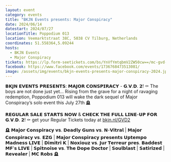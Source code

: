 ```yaml
---
layout: event
category: events
title: "BKJN Events presents: Major Conspiracy"
date: 2024/06/14
datestart: 2024/07/27
locationTitle: Poppodium 013
location: Veemarktstraat 38C, 5038 CV Tilburg, Netherlands
coordinates: 51.558364,5.09244
hosts:
  - BKJN Events
  - Major Conspiracy
tickets: https://lp.form-seetickets.com/bs/YnVfYmtqbmV2ZW50cw==/mc-gvd-2024
facebook: https://www.facebook.com/events/1736768473513081/
image: /assets/img/events/bkjn-events-presents-major-conspiracy-2024.jpg
---
```


𝗕𝗞𝗝𝗡 𝗘𝗩𝗘𝗡𝗧𝗦 𝗣𝗥𝗘𝗦𝗘𝗡𝗧𝗦: 𝗠𝗔𝗝𝗢𝗥 𝗖𝗢𝗡𝗦𝗣𝗜𝗥𝗔𝗖𝗬 - 𝗚.𝗩.𝗗. 𝟮! ⚰️ The boys are not done just yet… Rising from the grave for a night of ravaging redemption, Poppodium 013 will wake the dark sequel of Major Conspiracy’s solo event this July 27th 🪦

𝗥𝗘𝗚𝗨𝗟𝗔𝗥 𝗦𝗔𝗟𝗘 𝗦𝗧𝗔𝗥𝗧𝗦 𝗡𝗢𝗪 & 𝗖𝗛𝗘𝗖𝗞 𝗧𝗛𝗘 𝗙𝗨𝗟𝗟 𝗟𝗜𝗡𝗘-𝗨𝗣 𝗙𝗢𝗥 𝗚.𝗩.𝗗. 𝟮! ⚰️ get your Regular Tickets today at [bkjn.nl/GVD2](https://l.facebook.com/l.php?u=http%3A%2F%2Fbkjn.nl%2FGVD2&h=AT08fTnDMyPgxDPXhyAUiFdIMVKIn9kmQwRr-wgKWw85yoLBq0bcdtxGDLh8I1bB_SKXw1iZQuVDWH5JPR503r_3XM2gjjmWXoVdUAxoQqKLEtg7ioyztPKFqR-3opgc72pLinXmF6otDmE&__tn__=q&c[0]=AT0uQ-4faQ__XbO1amvJb1_pTStxUvfi75QIIDFUXg2lD7O4p4v7RhPgVDRyk-UWEm1l0kPpDEmJzbfP9LzkFZrqNDGHFDak0tXwNUwvKq7-GqarQmS_jJAWaVHsDqejDwWAJNtcPn02haIvJ9z_Gx9KVYgALQnsZN8RZpIrLXDTww36Wnug)

🪦 𝗠𝗮𝗷𝗼𝗿 𝗖𝗼𝗻𝘀𝗽𝗶𝗿𝗮𝗰𝘆 𝘃𝘀. 𝗗𝗲𝗮𝗱𝗹𝘆 𝗚𝘂𝗻𝘀 𝘃𝘀. 𝗡-𝗩𝗶𝘁𝗿𝗮𝗹 | 𝗠𝗮𝗷𝗼𝗿 𝗖𝗼𝗻𝘀𝗽𝗶𝗿𝗮𝗰𝘆 𝘃𝘀. 𝗘𝗭𝗚 | 𝗠𝗮𝗷𝗼𝗿 𝗖𝗼𝗻𝘀𝗽𝗶𝗿𝗮𝗰𝘆 𝗽𝗿𝗲𝘀𝗲𝗻𝘁𝘀 𝗨𝗽𝘁𝗲𝗺𝗽𝗼 𝗠𝗮𝗱𝗻𝗲𝘀𝘀 𝗟𝗜𝗩𝗘 | 𝗗𝗶𝗺𝗶𝘁𝗿𝗶 𝗞 | 𝗡𝗼𝘅𝗶𝗼𝘂𝘇 𝘃𝘀. 𝗝𝘂𝗿 𝗧𝗲𝗿𝗿𝗲𝘂𝗿 𝗽𝗿𝗲𝘀. 𝗕𝗮𝗱𝗱𝗲𝘀𝘁 𝗠𝗙'𝘀 𝗟𝗜𝗩𝗘 | 𝗦𝗽𝗶𝘁𝗻𝗼𝗶𝘀𝗲 𝘃𝘀. 𝗧𝗵𝗲 𝗗𝗼𝗽𝗲 𝗗𝗼𝗰𝘁𝗼𝗿 | 𝗦𝗼𝘂𝗹𝗯𝗹𝗮𝘀𝘁 | 𝗦𝗮𝘁𝗶𝗿𝗶𝘇𝗲𝗱 | 𝗥𝗲𝘃𝗲𝗮𝗹𝗲𝗿 | 𝗠𝗖 𝗥𝗼𝗯𝘀 🪦